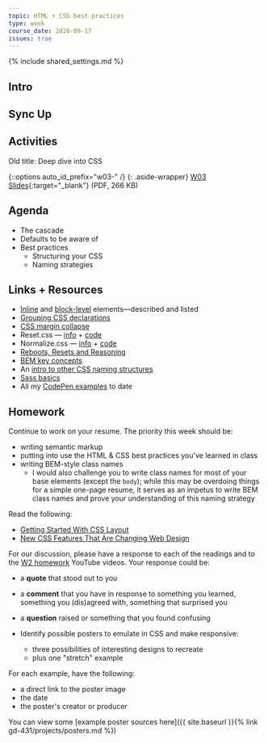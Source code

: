 ```yaml
---
topic: HTML + CSS best practices
type: week
course_date: 2020-09-17
issues: true
---
```


{% include shared_settings.md %}

## Intro

## Sync Up

## Activities


Old title: Deep dive into CSS

{::options auto_id_prefix="w03-" /}
{: .aside-wrapper}
<span class="highlighter">
[W03 Slides](files/w03-css-best-practices.min.pdf){:target="_blank"} (PDF, 266 KB)
</span>

## Agenda
- The cascade
- Defaults to be aware of
- Best practices
  - Structuring your CSS
  - Naming strategies

## Links + Resources

- [Inline](https://developer.mozilla.org/en-US/docs/Web/HTML/Inline_elements) and [block-level](https://developer.mozilla.org/en-US/docs/Web/HTML/Block-level_elements) elements&mdash;described and listed
- [Grouping CSS declarations](https://smacss.com/book/formatting)
- [CSS margin collapse](  https://jonathan-harrell.com/whats-the-deal-with-margin-collapse/
)
- Reset.css &mdash; [info](https://meyerweb.com/eric/tools/css/reset/) + [code](https://codepen.io/angeliquejw/pen/BOmXNa?editors=0100)
- Normalize.css &mdash; [info](http://nicolasgallagher.com/about-normalize-css/) + [code](https://codepen.io/angeliquejw/pen/rZYXOz?editors=0100)
- [Reboots, Resets and Reasoning](https://css-tricks.com/reboot-resets-reasoning/)
- [BEM key concepts](https://en.bem.info/methodology/key-concepts/)
- An [intro to other CSS naming structures](https://codepen.io/hidanielle/post/css-methodologies-naming-conventions-and-file-structures)
- [Sass basics](https://sass-lang.com/guide)
- All my [CodePen examples](https://codepen.io/collection/AaWBNz/) to date

## Homework

Continue to work on your resume. The priority this week should be:
- writing semantic markup
- putting into use the HTML & CSS best practices you've learned in class
- writing BEM-style class names
  - I would also challenge you to write class names for most of your base elements (except the `body`); while this may be overdoing things for a simple one-page resume, it serves as an impetus to write BEM class names and prove your understanding of this naming strategy

Read the following:
- [Getting Started With CSS Layout](https://www.smashingmagazine.com/2018/05/guide-css-layout/)
- [New CSS Features That Are Changing Web Design](https://www.smashingmagazine.com/2018/05/future-of-web-design/)

For our discussion, please have a response to each of the readings and to the [W2 homework](#week02) YouTube videos. Your response could be:
- a **quote** that stood out to you
- a **comment** that you have in response to something you learned, something you (dis)agreed with, something that surprised you
- a **question** raised or something that you found confusing

- Identify possible posters to emulate in CSS and make responsive:
  - three possibilities of interesting designs to recreate
  - plus one "stretch" example

For each example, have the following:
- a direct link to the poster image
- the date
- the poster's creator or producer

You can view some [example poster sources here]({{ site.baseurl }}{% link gd-431/projects/posters.md %})
